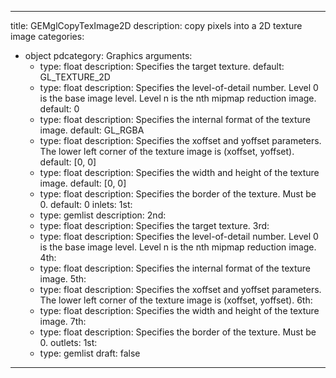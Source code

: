 
---
title: GEMglCopyTexImage2D
description: copy pixels into a 2D texture image
categories:
  - object
pdcategory: Graphics
arguments:
    - type: float
      description: Specifies the target texture.
      default: GL_TEXTURE_2D
    - type: float
      description: Specifies the level-of-detail number. Level 0 is the base image level. Level n is the nth mipmap reduction image.
      default: 0
    - type: float
      description: Specifies the internal format of the texture image.
      default: GL_RGBA
    - type: float
      description: Specifies the xoffset and yoffset parameters. The lower left corner of the texture image is (xoffset, yoffset).
      default: [0, 0]
    - type: float
      description: Specifies the width and height of the texture image.
      default: [0, 0]
    - type: float
      description: Specifies the border of the texture. Must be 0.
      default: 0
inlets:
  1st:
    - type: gemlist
      description:
  2nd:
    - type: float
      description: Specifies the target texture.
  3rd:
    - type: float
      description: Specifies the level-of-detail number. Level 0 is the base image level. Level n is the nth mipmap reduction image.
  4th:
    - type: float
      description: Specifies the internal format of the texture image.
  5th:
    - type: float
      description: Specifies the xoffset and yoffset parameters. The lower left corner of the texture image is (xoffset, yoffset).
  6th:
    - type: float
      description: Specifies the width and height of the texture image.
  7th:
    - type: float
      description: Specifies the border of the texture. Must be 0.
outlets:
  1st:
    - type: gemlist
draft: false
---


